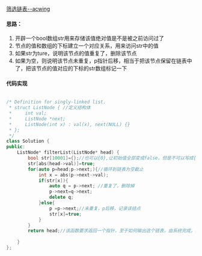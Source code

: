 [筛选链表--acwing](https://www.acwing.com/problem/content/3759/)

#### 思路：

1. 开辟一个bool数组str用来存储该值绝对值是不是被之前访问过了
2. 节点的值和数组的下标建立一个对应关系，用来访问str中的值
3. 如果str为ture，说明该节点的值重复了，删除该节点
4. 如果为空，则说明该节点未重复，p指针后移，相当于把该节点保留在链表中了，把该节点的值对应的下标的str数组标记一下

#### 代码实现

```c++
 
/* Definition for singly-linked list.
 * struct ListNode { //定义结构体
 *     int val;
 *     ListNode *next;
 *     ListNode(int x) : val(x), next(NULL) {}
 * };
 */
class Solution {
public:
    ListNode* filterList(ListNode* head) {
        bool str[10001]={};//也可以{0},让初始值全部变成false，但是不可以写成{false}，C++数组初始化不支持
        str[abs(head->val)]=true;
        for(auto p=head;p->next;){//循环到链表为空截止
            int x = abs(p->next->val);
            if(str[x]){
                auto q = p->next; //重复了，删除掉
                p->next=q->next;
                delete q;
            }else{
                p =p->next;//未重复，p后移，记录该结点
                str[x]=true;
            }
        }
        return head;//该函数要求返回一个指针，至于如何输出这个链表，由系统完成，我们只需要调用这个函数，把要处理链表的头结点传进去就可以了
       
    }
};
```